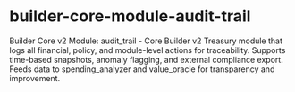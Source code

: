 # builder-core-module-audit-trail
Builder Core v2 Module: audit_trail - Core Builder v2 Treasury module that logs all financial, policy, and module-level actions for traceability. Supports time-based snapshots, anomaly flagging, and external compliance export. Feeds data to spending_analyzer and value_oracle for transparency and improvement.

